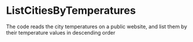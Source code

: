 # ListCitiesByTemperatures

The code reads the city temperatures on a public website, and list them by their temperature values in descending order
